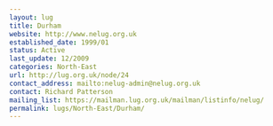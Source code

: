 ```yaml
---
layout: lug
title: Durham
website: http://www.nelug.org.uk
established_date: 1999/01
status: Active
last_update: 12/2009
categories: North-East
url: http://lug.org.uk/node/24
contact_address: mailto:nelug-admin@nelug.org.uk
contact: Richard Patterson
mailing_list: https://mailman.lug.org.uk/mailman/listinfo/nelug/
permalink: lugs/North-East/Durham/
---
```

